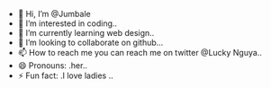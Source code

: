 - 👋 Hi, I’m @Jumbale
- 👀 I’m interested in coding..
- 🌱 I’m currently learning web design..
- 💞️ I’m looking to collaborate on github...
- 📫 How to reach me you can reach me on twitter @Lucky Nguya..
- 😄 Pronouns: .her..
- ⚡ Fun fact: .I love ladies ..

<!---
Jumbale/Jumbale is a ✨ special ✨ repository because its `README.md` (this file) appears on your GitHub profile.
You can click the Preview link to take a look at your changes.
--->
